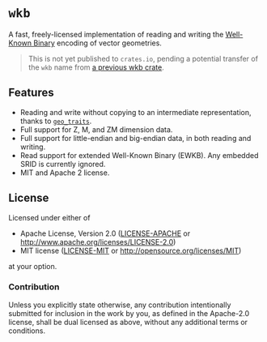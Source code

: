 # `wkb`

<!-- [![Crate][crates-badge]][crates-url]
[![API Documentation][docs-badge]][docs-url]

[crates-badge]: https://img.shields.io/crates/v/wkb.svg
[crates-url]: https://crates.io/crates/wkb
[docs-badge]: https://docs.rs/wkb/badge.svg
[docs-url]: https://docs.rs/wkb -->

A fast, freely-licensed implementation of reading and writing the [Well-Known Binary][wkb] encoding of vector geometries.

> This is not yet published to `crates.io`, pending a potential transfer of the `wkb` name from [a previous wkb crate](https://crates.io/crates/wkb/0.7.1).

## Features

- Reading and write without copying to an intermediate representation, thanks to [`geo_traits`][geo_traits].
- Full support for Z, M, and ZM dimension data.
- Full support for little-endian and big-endian data, in both reading and writing.
- Read support for extended Well-Known Binary (EWKB). Any embedded SRID is currently ignored.
- MIT and Apache 2 license.

[geo_traits]: https://docs.rs/geo-traits/latest/geo_traits/
[wkb]: https://libgeos.org/specifications/wkb/

## License

Licensed under either of

- Apache License, Version 2.0 ([LICENSE-APACHE](LICENSE-APACHE) or http://www.apache.org/licenses/LICENSE-2.0)
- MIT license ([LICENSE-MIT](LICENSE-MIT) or http://opensource.org/licenses/MIT)

at your option.

### Contribution

Unless you explicitly state otherwise, any contribution intentionally submitted
for inclusion in the work by you, as defined in the Apache-2.0 license, shall be
dual licensed as above, without any additional terms or conditions.
